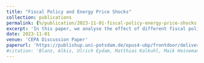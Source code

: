 ```yaml
---
title: "Fiscal Policy and Energy Price Shocks"
collection: publications
permalink: {%/publication/2023-11-01-fiscal-policy-energy-price-shocks.md%}
excerpt: 'In this paper, we analyse the effect of different fiscal policy measures in response to a non-anticipated energy price shock in a real-business-cycle model with heterogeneous households differing ith respect to their energy consumption and savings capacity.'
date: 2023-11-01
venue: 'CEPA Discussion Paper'
paperurl: 'https://publishup.uni-potsdam.de/opus4-ubp/frontdoor/deliver/index/docId/61276/file/cepa70.pdf'
#citation: 'Blanz, Alkis, Ulrich Eydam, Matthias Kalkuhl, Maik Heinemann, and Nikolaj Moretti (2023). &quot;Fiscal Policy and Energy Price Shocks.&quot; <i>CEPA Discussion Paper</i>. No. 70.'
---
```


